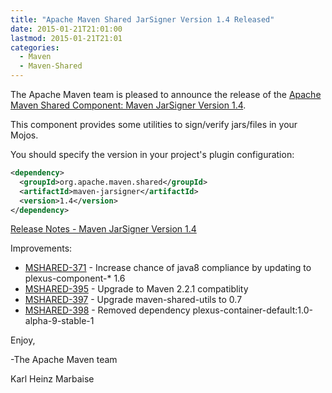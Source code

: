 ```yaml
---
title: "Apache Maven Shared JarSigner Version 1.4 Released"
date: 2015-01-21T21:01:00
lastmod: 2015-01-21T21:01
categories:
  - Maven
  - Maven-Shared
---
```

The Apache Maven team is pleased to announce the release of the 
[Apache Maven Shared Component: Maven JarSigner Version 1.4](http://maven.apache.org/shared/maven-jarsigner/).

This component provides some utilities to sign/verify jars/files in your Mojos.

You should specify the version in your project's plugin configuration:

```xml
<dependency>
  <groupId>org.apache.maven.shared</groupId>
  <artifactId>maven-jarsigner</artifactId>
  <version>1.4</version>
</dependency>
```

<!-- more -->

[Release Notes - Maven JarSigner Version 1.4](https://issues.apache.org/jira/secure/ReleaseNote.jspa?projectId=12317528&version=12330855)

Improvements:

 * [MSHARED-371](https://issues.apache.org/jira/browse/MSHARED-371) - Increase chance of java8 compliance by updating to plexus-component-* 1.6
 * [MSHARED-395](https://issues.apache.org/jira/browse/MSHARED-395) - Upgrade to Maven 2.2.1 compatiblity
 * [MSHARED-397](https://issues.apache.org/jira/browse/MSHARED-397) - Upgrade maven-shared-utils to 0.7
 * [MSHARED-398](https://issues.apache.org/jira/browse/MSHARED-398) - Removed dependency plexus-container-default:1.0-alpha-9-stable-1

Enjoy,

-The Apache Maven team

Karl Heinz Marbaise
